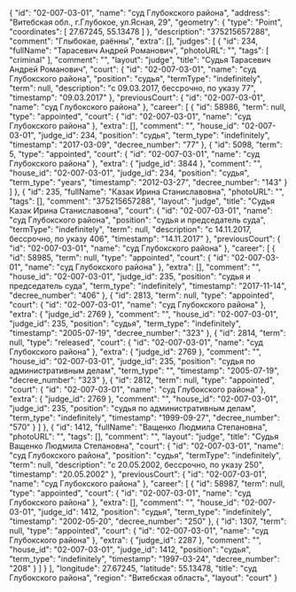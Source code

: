 {
"id": "02-007-03-01",
"name": "суд Глубокского района",
"address": "Витебская обл., г.Глубокое, ул.Ясная, 29",
"geometry": {
"type": "Point",
"coordinates": [
27.67245, 55.13478
]
},
"description": "375215657288",
"comment": "Глыбокае, раённы",
"extra": [],
"judges": [
{
"id": 234,
"fullName": "Тарасевич Андрей Романович",
"photoURL": "",
"tags": [
"criminal"
],
"comment": "",
"layout": "judge",
"title": "Судья Тарасевич Андрей Романович",
"court": {
"id": "02-007-03-01",
"name": "суд Глубокского района",
"position": "судья",
"termType": "indefinitely",
"term": null,
"description": "c 09.03.2017, бессрочно, по указу 77",
"timestamp": "09.03.2017"
},
"previousCourt": {
"id": "02-007-03-01",
"name": "суд Глубокского района"
},
"career": [
{
"id": 58986,
"term": null,
"type": "appointed",
"court": {
"id": "02-007-03-01",
"name": "суд Глубокского района"
},
"extra": [],
"comment": "",
"house_id": "02-007-03-01",
"judge_id": 234,
"position": "судья",
"term_type": "indefinitely",
"timestamp": "2017-03-09",
"decree_number": "77"
}, {
"id": 5098,
"term": 5,
"type": "appointed",
"court": {
"id": "02-007-03-01",
"name": "суд Глубокского района"
},
"extra": {
"judge_id": 3844 },
"comment": "",
"house_id": "02-007-03-01",
"judge_id": 234,
"position": "судья",
"term_type": "years",
"timestamp": "2012-03-27",
"decree_number": "143"
}
]
}, {
"id": 235,
"fullName": "Казак Ирина Станиславовна",
"photoURL": "",
"tags": [],
"comment": "375215657288",
"layout": "judge",
"title": "Судья Казак Ирина Станиславовна",
"court": {
"id": "02-007-03-01",
"name": "суд Глубокского района",
"position": "судья и председатель суда",
"termType": "indefinitely",
"term": null,
"description": "c 14.11.2017, бессрочно, по указу 406",
"timestamp": "14.11.2017"
},
"previousCourt": {
"id": "02-007-03-01",
"name": "суд Глубокского района"
},
"career": [
{
"id": 58985,
"term": null,
"type": "appointed",
"court": {
"id": "02-007-03-01",
"name": "суд Глубокского района"
},
"extra": [],
"comment": "",
"house_id": "02-007-03-01",
"judge_id": 235,
"position": "судья и председатель суда",
"term_type": "indefinitely",
"timestamp": "2017-11-14",
"decree_number": "406"
}, {
"id": 2813,
"term": null,
"type": "appointed",
"court": {
"id": "02-007-03-01",
"name": "суд Глубокского района"
},
"extra": {
"judge_id": 2769 },
"comment": "",
"house_id": "02-007-03-01",
"judge_id": 235,
"position": "судья",
"term_type": "indefinitely",
"timestamp": "2005-07-19",
"decree_number": "323"
}, {
"id": 2814,
"term": null,
"type": "released",
"court": {
"id": "02-007-03-01",
"name": "суд Глубокского района"
},
"extra": {
"judge_id": 2769 },
"comment": "",
"house_id": "02-007-03-01",
"judge_id": 235,
"position": "судья по административным делам",
"term_type": "",
"timestamp": "2005-07-19",
"decree_number": "323"
}, {
"id": 2812,
"term": null,
"type": "appointed",
"court": {
"id": "02-007-03-01",
"name": "суд Глубокского района"
},
"extra": {
"judge_id": 2769 },
"comment": "",
"house_id": "02-007-03-01",
"judge_id": 235,
"position": "судья по административным делам",
"term_type": "indefinitely",
"timestamp": "1999-09-27",
"decree_number": "570"
}
]
}, {
"id": 1412,
"fullName": "Ващенко Людмила Степановна",
"photoURL": "",
"tags": [],
"comment": "",
"layout": "judge",
"title": "Судья Ващенко Людмила Степановна",
"court": {
"id": "02-007-03-01",
"name": "суд Глубокского района",
"position": "судья",
"termType": "indefinitely",
"term": null,
"description": "c 20.05.2002, бессрочно, по указу 250",
"timestamp": "20.05.2002"
},
"previousCourt": {
"id": "02-007-03-01",
"name": "суд Глубокского района"
},
"career": [
{
"id": 58987,
"term": null,
"type": "appointed",
"court": {
"id": "02-007-03-01",
"name": "суд Глубокского района"
},
"extra": [],
"comment": "",
"house_id": "02-007-03-01",
"judge_id": 1412,
"position": "судья",
"term_type": "indefinitely",
"timestamp": "2002-05-20",
"decree_number": "250"
}, {
"id": 1307,
"term": null,
"type": "appointed",
"court": {
"id": "02-007-03-01",
"name": "суд Глубокского района"
},
"extra": {
"judge_id": 2287 },
"comment": "",
"house_id": "02-007-03-01",
"judge_id": 1412,
"position": "судья",
"term_type": "indefinitely",
"timestamp": "1997-03-24",
"decree_number": "208"
}
]
}
],
"longitude": 27.67245,
"latitude": 55.13478,
"title": "суд Глубокского района",
"region": "Витебская область",
"layout": "court"
}
